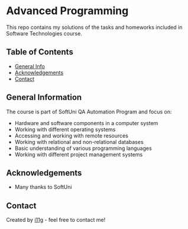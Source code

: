 # Advanced Programming
This repo contains my solutions of the tasks and homeworks included in Software Technologies course. 

## Table of Contents
* [General Info](#general-information)
* [Acknowledgements](#acknowledgements)
* [Contact](#contact)

## General Information
The course is part of SoftUni QA Automation Program and focus on:
- Hardware and software components in a computer system
- Working with different operating systems
- Accessing and working with remote resources
- Working with relational and non-relational databases
- Basic understanding of various programming languages
- Working with different project management systems

## Acknowledgements

- Many thanks to SoftUni

## Contact
Created by [i11g](https://i11g.githug.io) - feel free to contact me!

